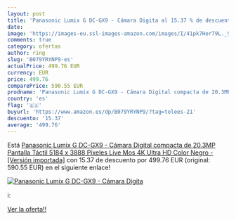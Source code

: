 ```yaml
---
layout: post
title: 'Panasonic Lumix G DC-GX9 - Cámara Digita al 15.37 % de descuento'
date: 
image: 'https://images-eu.ssl-images-amazon.com/images/I/41pk7Her79L._SL200_.jpg'
comments: true
category: ofertas
author: ring
slug: 'B079YRYNP9-es'
actualPrice: 499.76 EUR
currency: EUR
price: 499.76
comparePrice: 590.55 EUR
prodname: 'Panasonic Lumix G DC-GX9 - Cámara Digital compacta de 20.3MP  Pantalla Táctil  5184 x 3888 Píxeles  Live Mos  4K Ultra HD   Color Negro - [Versión importada]'
country: 'es'
flag: '🇪🇸'
buyurl: 'https://www.amazon.es/dp/B079YRYNP9/?tag=tolees-21'
descuento: '15.37'
average: '499.76'
---
```


Está [Panasonic Lumix G DC-GX9 - Cámara Digital compacta de 20.3MP  Pantalla Táctil  5184 x 3888 Píxeles  Live Mos  4K Ultra HD   Color Negro - [Versión importada]](https://www.amazon.es/dp/B079YRYNP9/?tag=tolees-21) con 15.37 de descuento por 499.76 EUR (original: 590.55 EUR) en el siguiente enlace!

[![Panasonic Lumix G DC-GX9 - Cámara Digita](https://images-eu.ssl-images-amazon.com/images/I/41pk7Her79L._SL200_.jpg)](https://www.amazon.es/dp/B079YRYNP9/?tag=tolees-21)

ℹ️:


[Ver la oferta!!](https://www.amazon.es/dp/B079YRYNP9/?tag=tolees-21)
